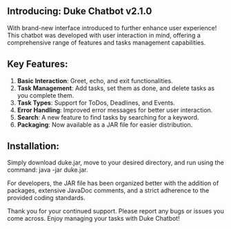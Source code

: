 ## Introducing: Duke Chatbot v2.1.0

With brand-new interface introduced to further enhance user experience! This chatbot was developed with user interaction in mind, offering a comprehensive range of features and tasks management capabilities.

## Key Features:

1. **Basic Interaction**: Greet, echo, and exit functionalities.
2. **Task Management**: Add tasks, set them as done, and delete tasks as you complete them.
3. **Task Types**: Support for ToDos, Deadlines, and Events.
4. **Error Handling**: Improved error messages for better user interaction.
5. **Search**: A new feature to find tasks by searching for a keyword.
6. **Packaging**: Now available as a JAR file for easier distribution.

## Installation:
Simply download duke.jar, move to your desired directory, and run using the command: java -jar duke.jar.

For developers, the JAR file has been organized better with the addition of packages, extensive JavaDoc comments, and a strict adherence to the provided coding standards.

Thank you for your continued support. Please report any bugs or issues you come across. Enjoy managing your tasks with Duke Chatbot!

